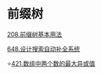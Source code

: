 # 前缀树

[208.前缀树基本用法](prefix-tree/leetcode-208.cpp)

[648.设计搜索自动补全系统](prefix-tree/leetcode-642.cpp)

⭐[421.数组中两个数的最大异或值](prefix-tree/leetcode-421.cpp)